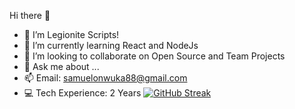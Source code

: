  Hi there 👋

- 🔭 I’m Legionite Scripts!
- 🌱 I’m currently learning React and NodeJs
- 👯 I’m looking to collaborate on Open Source and Team Projects
- 💬 Ask me about ...
- 📫 Email: samuelonwuka88@gmail.com
- 💻 Tech Experience: 2 Years
[![GitHub Streak](https://github-readme-streak-stats.herokuapp.com/?user=Legionite-Scripts)](https://git.io/streak-stats)
